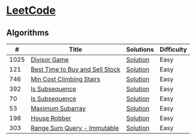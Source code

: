 # [LeetCode](https://lgiteetcode.com/problemset/algorithms/) 

## Algorithms

|  #  |      Title     |   Solutions    | Difficulty        
|-----|----------------|---------------|-------------
|1025|[Divisor Game](https://leetcode.com/problems/divisor-game/)|[Solution](../master/solutions/dp/1025.java) |Easy
|121|[Best Time to Buy and Sell Stock](https://leetcode.com/problems/best-time-to-buy-and-sell-stock/)|[Solution](../master/solutions/dp/121.java) |Easy
|746|[Min Cost Climbing Stairs](https://leetcode.com/problems/min-cost-climbing-stairs/)|[Solution](../master/solutions/dp/746.java) |Easy
|392|[Is Subsequence](https://leetcode.com/problems/is-subsequence/)|[Solution](../master/solutions/dp/392.java) |Easy
|70|[Is Subsequence](https://leetcode.com/problems/climbing-stairs/)|[Solution](../master/solutions/dp/70.java) |Easy
|53|[Maximum Subarray](https://leetcode.com/problems/maximum-subarray/)|[Solution](../master/solutions/dp/53.java) |Easy
|198|[House Robber](https://leetcode.com/problems/house-robber/)|[Solution](../master/solutions/dp/198.java) |Easy
|303|[Range Sum Query - Immutable](https://leetcode.com/problems/range-sum-query-immutable/)|[Solution](../master/solutions/dp/303.java) |Easy